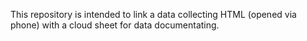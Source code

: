 This repository is intended to link a data collecting HTML (opened via phone) with a cloud sheet for data documentating. 
